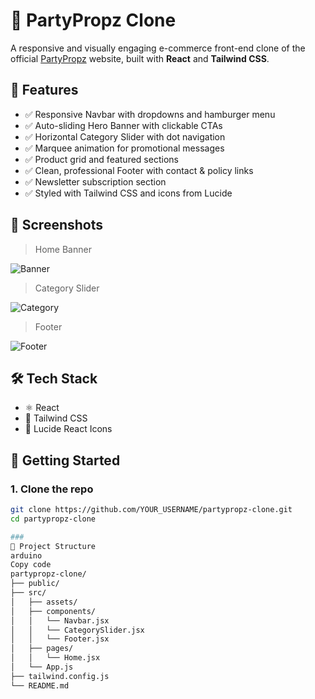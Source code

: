 # 🥳 PartyPropz Clone

A responsive and visually engaging e-commerce front-end clone of the official [PartyPropz](https://www.partypropz.com) website, built with **React** and **Tailwind CSS**.

## 🎯 Features

- ✅ Responsive Navbar with dropdowns and hamburger menu
- ✅ Auto-sliding Hero Banner with clickable CTAs
- ✅ Horizontal Category Slider with dot navigation
- ✅ Marquee animation for promotional messages
- ✅ Product grid and featured sections
- ✅ Clean, professional Footer with contact & policy links
- ✅ Newsletter subscription section
- ✅ Styled with Tailwind CSS and icons from Lucide

## 📸 Screenshots

> Home Banner

![Banner](./screenshots/banner.png)

> Category Slider

![Category](./screenshots/category-slider.png)

> Footer

![Footer](./screenshots/footer.png)

## 🛠 Tech Stack

- ⚛️ React
- 🎨 Tailwind CSS
- 🧰 Lucide React Icons

## 🚀 Getting Started

### 1. Clone the repo

```bash
git clone https://github.com/YOUR_USERNAME/partypropz-clone.git
cd partypropz-clone

### 
📁 Project Structure
arduino
Copy code
partypropz-clone/
├── public/
├── src/
│   ├── assets/
│   ├── components/
│   │   └── Navbar.jsx
│   │   └── CategorySlider.jsx
│   │   └── Footer.jsx
│   ├── pages/
│   │   └── Home.jsx
│   └── App.js
├── tailwind.config.js
└── README.md
